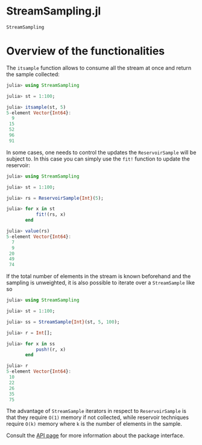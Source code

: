 
# StreamSampling.jl

```@docs
StreamSampling
```

# Overview of the functionalities

The `itsample` function allows to consume all the stream at once and return the sample collected:

```julia
julia> using StreamSampling

julia> st = 1:100;

julia> itsample(st, 5)
5-element Vector{Int64}:
  9
 15
 52
 96
 91
```

In some cases, one needs to control the updates the `ReservoirSample` will be subject to. In this case
you can simply use the `fit!` function to update the reservoir:

```julia
julia> using StreamSampling

julia> st = 1:100;

julia> rs = ReservoirSample{Int}(5);

julia> for x in st
           fit!(rs, x)
       end

julia> value(rs)
5-element Vector{Int64}:
  7
  9
 20
 49
 74
```

If the total number of elements in the stream is known beforehand and the sampling is unweighted, it is
also possible to iterate over a `StreamSample` like so

```julia
julia> using StreamSampling

julia> st = 1:100;

julia> ss = StreamSample{Int}(st, 5, 100);

julia> r = Int[];

julia> for x in ss
           push!(r, x)
       end

julia> r
5-element Vector{Int64}:
 10
 22
 26
 35
 75
```

The advantage of `StreamSample` iterators in respect to `ReservoirSample` is that they require `O(1)`
memory if not collected, while reservoir techniques require `O(k)` memory where `k` is the number
of elements in the sample.

Consult the [API page](https://juliadynamics.github.io/StreamSampling.jl/stable/api) for more information
about the package interface.
